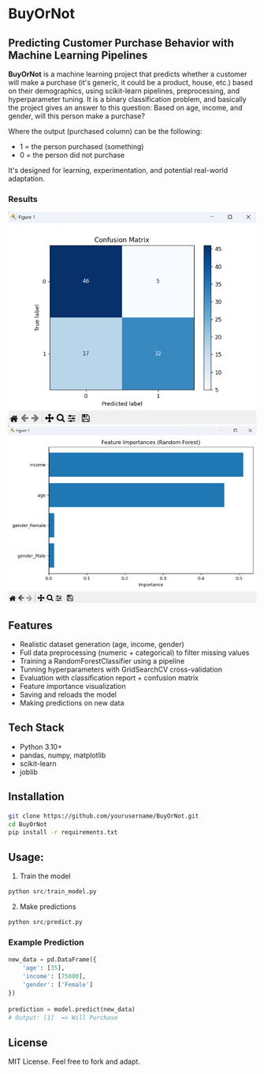 # BuyOrNot

## Predicting Customer Purchase Behavior with Machine Learning Pipelines

**BuyOrNot** is a machine learning project that predicts whether a customer will make a purchase (it's generic, it could be a product, house, etc.) based on their demographics, using scikit-learn pipelines, preprocessing, and hyperparameter tuning. It is a binary classification problem, and basically the project gives an
answer to this question:
    Based on age, income, and gender, will this person make a purchase?

Where the output (purchased column) can be the following:
- 1 = the person purchased (something)
- 0 = the person did not purchase

It's designed for learning, experimentation, and potential real-world adaptation.

### Results
![Confusion Matrix](https://github.com/GaborWilk/BuyOrNot/blob/main/data/confusion_matrix.png?raw=true)
![Feature Importances](https://github.com/GaborWilk/BuyOrNot/blob/main/data/feature_importances.png?raw=true)

## Features

- Realistic dataset generation (age, income, gender)
- Full data preprocessing (numeric + categorical) to filter missing values
- Training a RandomForestClassifier using a pipeline
- Tunning hyperparameters with GridSearchCV cross-validation
- Evaluation with classification report + confusion matrix
- Feature importance visualization
- Saving and reloads the model
- Making predictions on new data

## Tech Stack

- Python 3.10+
- pandas, numpy, matplotlib
- scikit-learn
- joblib

## Installation

```bash
git clone https://github.com/yourusername/BuyOrNot.git
cd BuyOrNot
pip install -r requirements.txt
```

## Usage:

1. Train the model
```python
python src/train_model.py
```

2. Make predictions
```python
python src/predict.py
```

### Example Prediction

```python
new_data = pd.DataFrame({
    'age': [35],
    'income': [75000],
    'gender': ['Female']
})

prediction = model.predict(new_data)
# Output: [1]  => Will Purchase
```

## License

MIT License. Feel free to fork and adapt.
